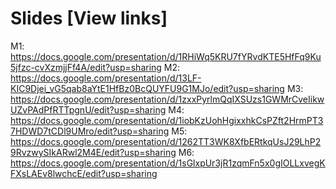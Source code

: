 # Slides [View links]
M1: https://docs.google.com/presentation/d/1RHiWq5KRU7fYRvdKTE5HfFq9Ku5jfzc-cvXzmjjFf4A/edit?usp=sharing
M2: https://docs.google.com/presentation/d/13LF-KIC9Djei_vG5qab8aYtE1HfBz0BcQUYFU9G1MJo/edit?usp=sharing
M3: https://docs.google.com/presentation/d/1zxxPyrlmQqIXSUzs1GWMrCveIikwUZvPAdPfRTTpgnU/edit?usp=sharing
M4: https://docs.google.com/presentation/d/1iobKzUohHgixxhkCsPZft2HrmPT37HDWD7tCDl9UMro/edit?usp=sharing
M5: https://docs.google.com/presentation/d/1262TT3WK8XfbERtkqUsJ29LhP29RvzwySIkARwl2M4E/edit?usp=sharing
M6: https://docs.google.com/presentation/d/1sGlxpUr3jR1zqmFn5x0gIOLLxvegKFXsLAEv8lwchcE/edit?usp=sharing
